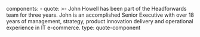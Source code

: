 components: - quote: >-
John Howell has been part of the Headforwards team for three years. John is an accomplished Senior Executive with over 18 years of management, strategy, product innovation delivery and operational experience in IT e-commerce.
type: quote-component

